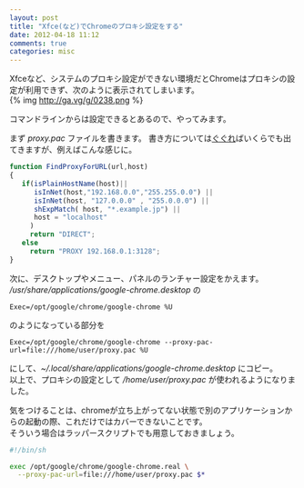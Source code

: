```yaml
---
layout: post
title: "Xfce(など)でChromeのプロキシ設定をする"
date: 2012-04-18 11:12
comments: true
categories: misc
---
```


Xfceなど、システムのプロキシ設定ができない環境だとChromeはプロキシの設定が利用できず、次のように表示されてしまいます。  
{% img http://ga.vg/g/0238.png %}

コマンドラインからは設定できるとあるので、やってみます。  

<!-- more -->

まず *proxy.pac* ファイルを書きます。 
書き方については[ぐぐれ](https://www.google.co.jp/search?q=proxy.pac)ばいくらでも出てきますが、例えばこんな感じに。

``` javascript /home/user/proxy.pac
function FindProxyForURL(url,host)
{
   if(isPlainHostName(host)||
      isInNet(host,"192.168.0.0","255.255.0.0") ||
      isInNet(host, "127.0.0.0" , "255.0.0.0") ||
      shExpMatch( host, "*.example.jp") ||
      host = "localhost"
     )
     return "DIRECT";
   else
     return "PROXY 192.168.0.1:3128";
}
```


次に、デスクトップやメニュー、パネルのランチャー設定をかえます。  
*/usr/share/applications/google-chrome.desktop* の

    Exec=/opt/google/chrome/google-chrome %U

のようになっている部分を

    Exec=/opt/google/chrome/google-chrome --proxy-pac-url=file:///home/user/proxy.pac %U

にして、*~/.local/share/applications/google-chrome.desktop* にコピー。  
以上で、プロキシの設定として */home/user/proxy.pac* が使われるようになりました。 

気をつけることは、chromeが立ち上がってない状態で別のアプリケーションからの起動の際、これだけではカバーできないことです。  
そういう場合はラッパースクリプトでも用意しておきましょう。

``` sh /opt/google/chrome/google-chrome
#!/bin/sh

exec /opt/google/chrome/google-chrome.real \
  --proxy-pac-url=file:///home/user/proxy.pac $*
```
